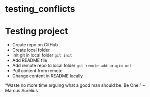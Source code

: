# testing_conflicts

# Testing project

- Create repo on GitHub
- Create local folder
- Init git in local folder `git init`
- Add README file
- Add remote repo to local folder `git remote add origin url`
- Pull content from remote
- Change content in README locally

“Waste no more time arguing what a good man should be. Be One.” – Marcus Aurelius
